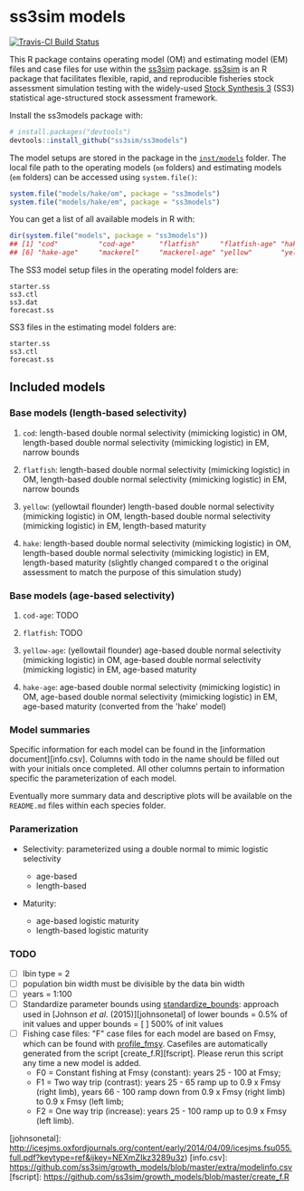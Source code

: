 # ss3sim models

[![Travis-CI Build Status](https://travis-ci.org/ss3sim/ss3models.png?branch=master)](https://travis-ci.org/ss3sim/ss3models)

This R package contains operating model (OM) and estimating model (EM) files and case files for use within the [ss3sim][ss3sim] package. [ss3sim][ss3sim] is an R package that facilitates flexible, rapid, and reproducible fisheries stock assessment simulation testing with the widely-used [Stock Synthesis 3][SS3] (SS3) statistical age-structured stock assessment framework.

Install the ss3models package with:

```R
# install.packages("devtools")
devtools::install_github("ss3sim/ss3models")
```

The model setups are stored in the package in the [`inst/models`](inst/models) folder. The local file path to the operating models (`om` folders) and estimating models (`em` folders) can be accessed using `system.file()`:

```R
system.file("models/hake/om", package = "ss3models")
system.file("models/hake/em", package = "ss3models")
```

You can get a list of all available models in R with:

```R
dir(system.file("models", package = "ss3models"))
## [1] "cod"          "cod-age"      "flatfish"     "flatfish-age" "hake"        
## [6] "hake-age"     "mackerel"     "mackerel-age" "yellow"       "yellow-age"  
```

The SS3 model setup files in the operating model folders are:

```
starter.ss
ss3.ctl
ss3.dat
forecast.ss
```

SS3 files in the estimating model folders are:

```
starter.ss
ss3.ctl
forecast.ss
```

## Included models

### Base models (length-based selectivity)

1. `cod`: length-based double normal selectivity (mimicking logistic) in OM, length-based double normal selectivity (mimicking logistic) in EM, narrow bounds

2. `flatfish`: length-based double normal selectivity (mimicking logistic) in OM, length-based double normal selectivity (mimicking logistic) in EM, narrow bounds

3. `yellow`: (yellowtail flounder) length-based double normal selectivity (mimicking logistic) in OM, length-based double normal selectivity (mimicking logistic) in EM, length-based maturity

4. `hake`: length-based double normal selectivity (mimicking logistic) in OM, length-based double normal selectivity (mimicking logistic) in EM, length-based maturity (slightly changed compared t o the original assessment to match the purpose of this simulation study)

### Base models (age-based selectivity)

1. `cod-age`: TODO

2. `flatfish`: TODO

3. `yellow-age`: (yellowtail flounder) age-based double normal selectivity (mimicking logistic) in OM, age-based double normal selectivity (mimicking logistic) in EM, age-based maturity

4. `hake-age`: age-based double normal selectivity (mimicking logistic) in OM, age-based double normal selectivity (mimicking logistic) in EM, age-based maturity (converted from the 'hake' model)

### Model summaries

Specific information for each model can be found in the [information document][info.csv]. Columns with todo in the name should be filled out with your initials once completed. All other columns pertain to information specific the parameterization of each model.

Eventually more summary data and descriptive plots will be available on the `README.md` files within each species folder.

### Paramerization

- Selectivity: parameterized using a double normal to mimic logistic selectivity
  * age-based
  * length-based

- Maturity:
  * age-based logistic maturity
  * length-based logistic maturity

### TODO

- [ ] lbin type = 2
- [ ] population bin width must be divisible by the data bin width
- [ ] years = 1:100
- [ ] Standardize parameter bounds using [standardize_bounds](https://github.com/ss3sim/ss3sim/blob/master/R/standardize_bounds.R): approach used in [Johnson *et al*. (2015)][johnsonetal] of lower bounds = 0.5% of init values and upper bounds = [ ] 500% of init values
- [ ] Fishing case files: "F" case files for each model are based on Fmsy, which can be found with [profile_fmsy](https://github.com/ss3sim/ss3sim/blob/master/R/profile_fmsy.r). Casefiles are automatically generated from the script [create_f.R][fscript]. Please rerun this script any time a new model is added.
  * F0 = Constant fishing at Fmsy (constant): years 25 - 100 at Fmsy;
  * F1 = Two way trip (contrast): years 25 - 65 ramp up to 0.9 x Fmsy (right limb), years 66 - 100 ramp down from 0.9 x Fmsy (right limb) to 0.9 x Fmsy (left limb;
  * F2 = One way trip (increase): years 25 - 100 ramp up to 0.9 x Fmsy (left limb).

[vignette]: https://dl.dropboxusercontent.com/u/254940/ss3sim-vignette.pdf
[paper]: http://www.plosone.org/article/info%3Adoi%2F10.1371%2Fjournal.pone.0092725
[SS3]: http://nft.nefsc.noaa.gov/Stock_Synthesis_3.htm
[r-project]: http://www.r-project.org/
[SAFS]: http://fish.washington.edu/
[ss3sim]: https://github.com/ss3sim/ss3sim
[johnsonetal]: http://icesjms.oxfordjournals.org/content/early/2014/04/09/icesjms.fsu055.full.pdf?keytype=ref&ijkey=NEXmZIkz3289u3z)
[info.csv]: https://github.com/ss3sim/growth_models/blob/master/extra/modelinfo.csv
[fscript]: https://github.com/ss3sim/growth_models/blob/master/create_f.R

